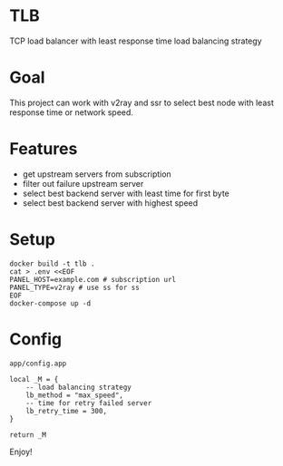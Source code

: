 # TLB

TCP load balancer with least response time load balancing strategy

# Goal

This project can work with v2ray and ssr to select best node with least response time or network speed.

# Features

* get upstream servers from subscription
* filter out failure upstream server
* select best backend server with least time for first byte
* select best backend server with highest speed

# Setup

```
docker build -t tlb .
cat > .env <<EOF
PANEL_HOST=example.com # subscription url
PANEL_TYPE=v2ray # use ss for ss
EOF
docker-compose up -d
```

# Config

`app/config.app`

```
local _M = {
    -- load balancing strategy
    lb_method = "max_speed",
    -- time for retry failed server
    lb_retry_time = 300,
}

return _M
```

Enjoy!
